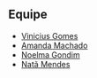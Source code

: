 <h2>Equipe</h2>
<ul>
<li> <a href="https://github.com/LeatherFalls" target="_blank">Vinicius Gomes</a> </li>
<li> <a href="https://github.com/mandioquynha" target="_blank">Amanda Machado </a></li>
<li> <a href="https://github.com/noelmagondim" target="_blank">Noelma Gondim </a></li>
<li> <a href="https://github.com/nata-mendes" target="_blank">Natã Mendes</a></li>
</ul>